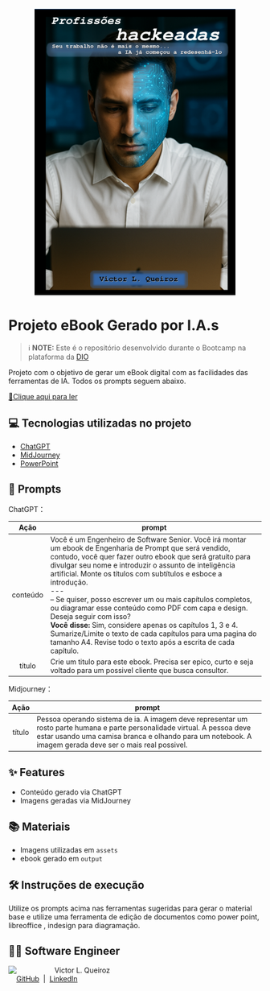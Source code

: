 <p align="center">
    <img width="400" src="./assets/capa_final.png">
</p>

# Projeto eBook Gerado por I.A.s


> ℹ️ **NOTE:** Este é o repositório desenvolvido durante o Bootcamp na plataforma da [DIO](https://dio.me)

Projeto com o objetivo de gerar um eBook digital com as facilidades das ferramentas de IA. Todos os prompts
seguem abaixo.

<a href="https://github.com/victorlqueiroz/prompts-ebook-tonnie/blob/main/output/ebook-profissoes-hackeadas.pdf" title="View PDF now"> 📕Clique aqui para ler</a>

## 💻 Tecnologias utilizadas no projeto

- [ChatGPT](https://chat.openai.com/)
- [MidJourney](https://www.midjourney.com/app/)
- [PowerPoint](https://pt-br.libreoffice.org/descubra/impress/)

## 🧠 Prompts


ChatGPT：

|   Ação   | prompt                                                                                                                                                                                                                                                                                                                                                                                                                                                                                                                                                                                                                                                       |
| :------: |--------------------------------------------------------------------------------------------------------------------------------------------------------------------------------------------------------------------------------------------------------------------------------------------------------------------------------------------------------------------------------------------------------------------------------------------------------------------------------------------------------------------------------------------------------------------------------------------------------------------------------------------------------------|
| conteúdo | Você é um Engenheiro de Software Senior. Você irá montar um ebook de Engenharia de Prompt que será vendido, contudo, você quer fazer outro ebook que será gratuito para divulgar seu nome e introduzir o assunto de inteligência artificial. Monte os títulos com subtítulos e esboce a introdução.<br/> --- <br/>– Se quiser, posso escrever um ou mais capítulos completos, ou diagramar esse conteúdo como PDF com capa e design. Deseja seguir com isso? <br/>**Você disse:** Sim, considere apenas os capítulos 1, 3 e 4. Sumarize/Limite o texto de cada capítulos para uma pagina do tamanho A4. Revise todo o texto após a escrita de cada capítulo. |
|  título  | Crie um titulo para este ebook. Precisa ser epico, curto e seja voltado para um possivel cliente que busca consultor.                                                                                                                                                                                                                                                                                                                                                                                                                                                                                                                                        |

Midjourney：

|  Ação  | prompt                                                                                 |
| :----: | -------------------------------------------------------------------------------------- |
| título | Pessoa operando sistema de ia. A imagem deve representar um rosto parte humana e parte personalidade virtual. A pessoa deve estar usando uma camisa branca e olhando para um notebook. A imagem gerada deve ser o mais real possivel. |

## ✨ Features

- Conteúdo gerado via ChatGPT
- Imagens geradas via MidJourney

## 📚 Materiais

- Imagens utilizadas em `assets`
- ebook gerado em `output`

## 🛠️ Instruções de execução

Utilize os prompts acima nas ferramentas sugeridas para gerar o material base e utilize uma ferramenta de edição de documentos como power point, libreoffice , indesign para diagramação.

## 👨‍💻 Software Engineer

<p>
    <img 
      align=left 
      margin=10 
      width=80 
      src="https://avatars.githubusercontent.com/u/25270167?s=400&u=6351019bddc9d5c85b0e9c6cd6294d648d59b5e3&v=4"
    />
    <p>&nbsp&nbsp&nbspVictor L. Queiroz<br>
    &nbsp&nbsp&nbsp
    <a href="https://github.com/victorlqueiroz">
    GitHub</a>
    &nbsp;|&nbsp;
    <a href="www.linkedin.com/in/victorlqueiroz">LinkedIn</a>
</p>
<br/><br/>
<p>
